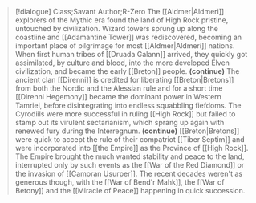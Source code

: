 >[!dialogue] Class;Savant Author;R-Zero
>The [[Aldmer|Aldmeri]] explorers of the Mythic era found the land of High Rock pristine, untouched by civilization. Wizard towers sprung up along the coastline and [[Adamantine Tower]] was rediscovered, becoming an important place of pilgrimage for most [[Aldmer|Aldmeri]] nations. When first human tribes of [[Druada Galann]] arrived, they quickly got assimilated, by culture and blood, into the more developed Elven civilization, and became the early [[Breton]] people.
>**(continue)**
>The ancient clan [[Direnni]] is credited for liberating [[Breton|Bretons]] from both the Nordic and the Alessian rule and for a short time [[Direnni Hegemony]] became the dominant power in Western Tamriel, before disintegrating into endless squabbling fiefdoms. The Cyrodiils were more successful in ruling [[High Rock]] but failed to stamp out its virulent sectarianism, which sprang up again with renewed fury during the Interregnum.
>**(continue)**
>[[Breton|Bretons]] were quick to accept the rule of their compatriot [[Tiber Septim]] and were incorporated into [[the Empire]] as the Province of [[High Rock]]. The Empire brought the much wanted stability and peace to the land, interrupted only by such events as the [[War of the Red Diamond]] or the invasion of [[Camoran Usurper]]. The recent decades weren't as generous though, with the [[War of Bend'r Mahk]], the [[War of Betony]] and the [[Miracle of Peace]] happening in quick succession.